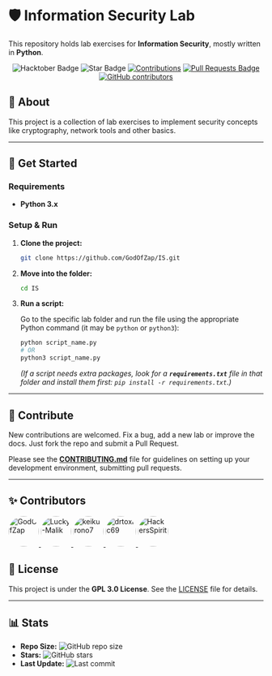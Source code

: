 # 🛡️ Information Security Lab

This repository holds lab exercises for **Information Security**, mostly written in **Python**.

<div align="center">

<img src="https://img.shields.io/badge/hacktoberfest-2025-blueviolet" alt="Hacktober Badge"/>
<img src="https://img.shields.io/static/v1?label=%F0%9F%8C%9F&message=If%20Useful&style=style=flat&color=BC4E99" alt="Star Badge"/>
<a href="https://github.com/GodOfZap" ><img src="https://img.shields.io/badge/Contributions-welcome-violet.svg?style=flat&logo=git" alt="Contributions" /></a>
<a href="https://github.com/GodOfZap/IS/pulls"><img src="https://img.shields.io/github/issues-pr/GodOfZap/IS" alt="Pull Requests Badge"/></a>
<a href="https://github.com/GodOfZap/IS/graphs/contributors"><img alt="GitHub contributors" src="https://img.shields.io/github/contributors/GodOfZap/IS?color=2b9348"></a>

</div>

## 📝 About

This project is a collection of lab exercises to implement security concepts like cryptography, network tools and other basics.

---

## 🚀 Get Started

### Requirements

- **Python 3.x**

### Setup & Run

1.  **Clone the project:**

    ```bash
    git clone https://github.com/GodOfZap/IS.git
    ```

2.  **Move into the folder:**

    ```bash
    cd IS
    ```

3.  **Run a script:**

    Go to the specific lab folder and run the file using the appropriate Python command (it may be `python` or `python3`):

    ```bash
    python script_name.py
    # OR
    python3 script_name.py
    ```

    *(If a script needs extra packages, look for a **`requirements.txt`** file in that folder and install them first: `pip install -r requirements.txt`.)*

---

## 🤝 Contribute

New contributions are welcomed. Fix a bug, add a new lab or improve the docs. Just fork the repo and submit a Pull Request.

Please see the **[CONTRIBUTING.md](CONTRIBUTING.md)** file for guidelines on setting up your development environment, submitting pull requests.

---

## ✨ Contributors

<!-- CONTRIBUTORS:START -->
<a href="https://github.com/GodOfZap">
  <img src="https://avatars.githubusercontent.com/u/104364679?v=4" width="60" height="60" alt="GodOfZap" style="border-radius: 50%;" />
</a>

<a href="https://github.com/Lucky-Malik">
  <img src="https://avatars.githubusercontent.com/u/212520963?v=4" width="60" height="60" alt="Lucky-Malik" style="border-radius: 50%;" />
</a>

<a href="https://github.com/keikurono7">
  <img src="https://avatars.githubusercontent.com/u/125114994?v=4" width="60" height="60" alt="keikurono7" style="border-radius: 50%;" />
</a>

<a href="https://github.com/drtoxic69">
  <img src="https://avatars.githubusercontent.com/u/67575682?v=4" width="60" height="60" alt="drtoxic69" style="border-radius: 50%;" />
</a>

<a href="https://github.com/HackersSpirit">
  <img src="https://avatars.githubusercontent.com/u/8684346?v=4" width="60" height="60" alt="HackersSpirit" style="border-radius: 50%;" />
</a>
<!-- CONTRIBUTORS:END -->


## 📄 License

This project is under the **GPL 3.0 License**. See the [LICENSE](LICENSE) file for details.

---

## 📊 Stats 

- **Repo Size:** ![GitHub repo size](https://img.shields.io/github/repo-size/GodOfZap/IS)
- **Stars:** ![GitHub stars](https://img.shields.io/github/stars/GodOfZap/IS)
- **Last Update:** ![Last commit](https://img.shields.io/github/last-commit/GodOfZap/IS)
